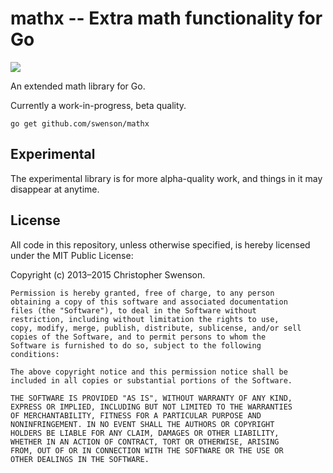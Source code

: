 # mathx -- Extra math functionality for Go

<a href="https://travis-ci.org/swenson/mathx"><img src="https://api.travis-ci.org/swenson/mathx.png" /></a>

An extended math library for Go.

Currently a work-in-progress, beta quality.

`go get github.com/swenson/mathx`

## Experimental

The experimental library is for more alpha-quality work, and things in it may disappear at anytime.

## License

All code in this repository, unless otherwise specified, is hereby
licensed under the MIT Public License:

Copyright (c) 2013–2015 Christopher Swenson.

	Permission is hereby granted, free of charge, to any person
	obtaining a copy of this software and associated documentation
	files (the "Software"), to deal in the Software without
	restriction, including without limitation the rights to use,
	copy, modify, merge, publish, distribute, sublicense, and/or sell
	copies of the Software, and to permit persons to whom the
	Software is furnished to do so, subject to the following
	conditions:

	The above copyright notice and this permission notice shall be
	included in all copies or substantial portions of the Software.

	THE SOFTWARE IS PROVIDED "AS IS", WITHOUT WARRANTY OF ANY KIND,
	EXPRESS OR IMPLIED, INCLUDING BUT NOT LIMITED TO THE WARRANTIES
	OF MERCHANTABILITY, FITNESS FOR A PARTICULAR PURPOSE AND
	NONINFRINGEMENT. IN NO EVENT SHALL THE AUTHORS OR COPYRIGHT
	HOLDERS BE LIABLE FOR ANY CLAIM, DAMAGES OR OTHER LIABILITY,
	WHETHER IN AN ACTION OF CONTRACT, TORT OR OTHERWISE, ARISING
	FROM, OUT OF OR IN CONNECTION WITH THE SOFTWARE OR THE USE OR
	OTHER DEALINGS IN THE SOFTWARE.
